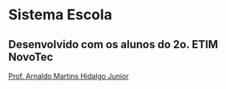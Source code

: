 # Sistema Escola



## Desenvolvido com os alunos do 2o. ETIM NovoTec



[Prof. Arnaldo Martins Hidalgo Junior](mailto:arnaldo@hidalgojunior.com.br)
